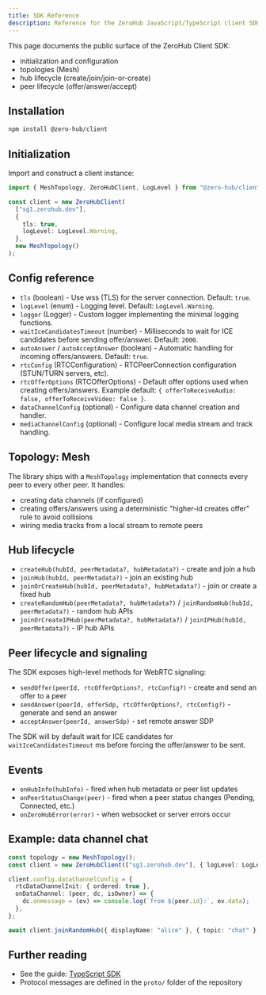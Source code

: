 ```yaml
---
title: SDK Reference
description: Reference for the ZeroHub JavaScript/TypeScript client SDK.
---
```


This page documents the public surface of the ZeroHub Client SDK:

- initialization and configuration
- topologies (Mesh)
- hub lifecycle (create/join/join-or-create)
- peer lifecycle (offer/answer/accept)

## Installation

```bash
npm install @zero-hub/client
```

## Initialization

Import and construct a client instance:

```ts
import { MeshTopology, ZeroHubClient, LogLevel } from "@zero-hub/client";

const client = new ZeroHubClient(
  ["sg1.zerohub.dev"],
  {
    tls: true,
    logLevel: LogLevel.Warning,
  },
  new MeshTopology()
);
```

## Config reference

- `tls` (boolean) - Use wss (TLS) for the server connection. Default: `true`.
- `logLevel` (enum) - Logging level. Default: `LogLevel.Warning`.
- `logger` (Logger) - Custom logger implementing the minimal logging functions.
- `waitIceCandidatesTimeout` (number) - Milliseconds to wait for ICE candidates before sending offer/answer. Default: `2000`.
- `autoAnswer` / `autoAcceptAnswer` (boolean) - Automatic handling for incoming offers/answers. Default: `true`.
- `rtcConfig` (RTCConfiguration) - RTCPeerConnection configuration (STUN/TURN servers, etc).
- `rtcOfferOptions` (RTCOfferOptions) - Default offer options used when creating offers/answers. Example default: `{ offerToReceiveAudio: false, offerToReceiveVideo: false }`.
- `dataChannelConfig` (optional) - Configure data channel creation and handler.
- `mediaChannelConfig` (optional) - Configure local media stream and track handling.

## Topology: Mesh

The library ships with a `MeshTopology` implementation that connects every peer to every other peer.
It handles:

- creating data channels (if configured)
- creating offers/answers using a deterministic "higher-id creates offer" rule to avoid collisions
- wiring media tracks from a local stream to remote peers

## Hub lifecycle

- `createHub(hubId, peerMetadata?, hubMetadata?)` - create and join a hub
- `joinHub(hubId, peerMetadata?)` - join an existing hub
- `joinOrCreateHub(hubId, peerMetadata?, hubMetadata?)` - join or create a fixed hub
- `createRandomHub(peerMetadata?, hubMetadata?)` / `joinRandomHub(hubId, peerMetadata?)` - random hub APIs
- `joinOrCreateIPHub(peerMetadata?, hubMetadata?)` / `joinIPHub(hubId, peerMetadata?)` - IP hub APIs

## Peer lifecycle and signaling

The SDK exposes high-level methods for WebRTC signaling:

- `sendOffer(peerId, rtcOfferOptions?, rtcConfig?)` - create and send an offer to a peer
- `sendAnswer(peerId, offerSdp, rtcOfferOptions?, rtcConfig?)` - generate and send an answer
- `acceptAnswer(peerId, answerSdp)` - set remote answer SDP

The SDK will by default wait for ICE candidates for `waitIceCandidatesTimeout` ms before forcing the offer/answer to be sent.

## Events

- `onHubInfo(hubInfo)` - fired when hub metadata or peer list updates
- `onPeerStatusChange(peer)` - fired when a peer status changes (Pending, Connected, etc.)
- `onZeroHubError(error)` - when websocket or server errors occur

## Example: data channel chat

```ts
const topology = new MeshTopology();
const client = new ZeroHubClient(["sg1.zerohub.dev"], { logLevel: LogLevel.Debug }, topology);

client.config.dataChannelConfig = {
  rtcDataChannelInit: { ordered: true },
  onDataChannel: (peer, dc, isOwner) => {
    dc.onmessage = (ev) => console.log(`from ${peer.id}:`, ev.data);
  },
};

await client.joinRandomHub({ displayName: "alice" }, { topic: "chat" });
```

## Further reading

- See the guide: [TypeScript SDK](/docs/guides/typescript-sdk)
- Protocol messages are defined in the `proto/` folder of the repository
